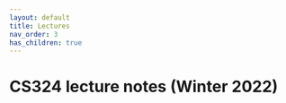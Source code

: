 ```yaml
---
layout: default
title: Lectures
nav_order: 3
has_children: true
---
```


# CS324 lecture notes (Winter 2022)
